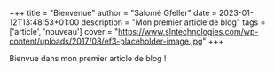 +++
title = "Bienvenue"
author = "Salomé Gfeller"
date = 2023-01-12T13:48:53+01:00
description = "Mon premier article de blog"
tags = ['article', 'nouveau']
cover = "https://www.slntechnologies.com/wp-content/uploads/2017/08/ef3-placeholder-image.jpg"
+++

Bienvue dans mon premier article de blog !